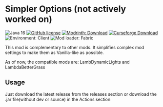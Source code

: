 # Simpler Options (not actively worked on)

![Java 16](https://img.shields.io/badge/language-Java%2016-9B599A.svg?style=flat-square) <!-- modrinth_exclude.end -->
[![GitHub license](https://img.shields.io/github/license/LambdAurora/LambDynamicLights?style=flat-square)](https://raw.githubusercontent.com/Just-A-Mango/SimplerOptions/master/LICENSE)
[![Modrinth: Download](https://img.shields.io/badge/Modrinth-Download!-brightgreen?style=flat-square)](https://modrinth.com/mod/simpleroptions)
[![Curseforge Download](https://img.shields.io/badge/Curseforge-Download!-orange?style=flat-square)](https://www.curseforge.com/minecraft/mc-mods/simpler-options)
![Environment: Client](https://img.shields.io/badge/environment-client-1976d2?style=flat-square)
![Mod loader: Fabric](https://img.shields.io/badge/modloader-fabric-blue?style=flat-square)

This mod is complementary to other mods. It simplifies complex mod settings to make them as Vanilla-like as possible. 

As of now, the compatible mods are: LambDynamicLights and LambdaBetterGrass

## Usage

Just download the latest release from the releases section or download the .jar file(without dev or source) in the Actions section
